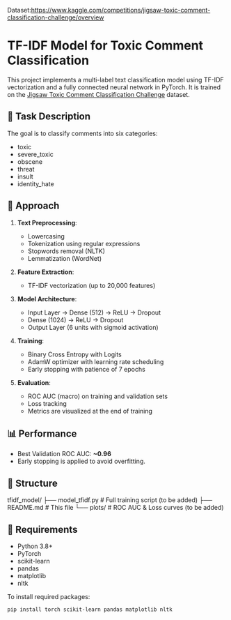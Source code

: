 Dataset:https://www.kaggle.com/competitions/jigsaw-toxic-comment-classification-challenge/overview

# TF-IDF Model for Toxic Comment Classification

This project implements a multi-label text classification model using TF-IDF vectorization and a fully connected neural network in PyTorch. It is trained on the [Jigsaw Toxic Comment Classification Challenge](https://www.kaggle.com/competitions/jigsaw-toxic-comment-classification-challenge) dataset.

## 🧠 Task Description

The goal is to classify comments into six categories:
- toxic
- severe_toxic
- obscene
- threat
- insult
- identity_hate

## 🧪 Approach

1. **Text Preprocessing**:
   - Lowercasing
   - Tokenization using regular expressions
   - Stopwords removal (NLTK)
   - Lemmatization (WordNet)

2. **Feature Extraction**:
   - TF-IDF vectorization (up to 20,000 features)

3. **Model Architecture**:
   - Input Layer → Dense (512) → ReLU → Dropout
   - Dense (1024) → ReLU → Dropout
   - Output Layer (6 units with sigmoid activation)

4. **Training**:
   - Binary Cross Entropy with Logits
   - AdamW optimizer with learning rate scheduling
   - Early stopping with patience of 7 epochs

5. **Evaluation**:
   - ROC AUC (macro) on training and validation sets
   - Loss tracking
   - Metrics are visualized at the end of training

## 📊 Performance

- Best Validation ROC AUC: **~0.96**
- Early stopping is applied to avoid overfitting.

## 📁 Structure
tfidf_model/
├── model_tfidf.py # Full training script (to be added)
├── README.md # This file
└── plots/ # ROC AUC & Loss curves (to be added)
## 🔧 Requirements

- Python 3.8+
- PyTorch
- scikit-learn
- pandas
- matplotlib
- nltk

To install required packages:
```bash
pip install torch scikit-learn pandas matplotlib nltk
